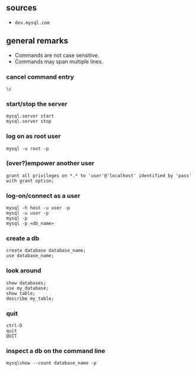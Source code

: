
## sources

* `dev.mysql.com`

## general remarks

* Commands are not case sensitive.
* Commands may span multiple lines.

### cancel command entry

    \c

### start/stop the server

    mysql.server start
    mysql.server stop

### log on as root user

    mysql -u root -p

### (over?)empower another user

    grant all privileges on *.* to 'user'@'localhost' identified by 'pass' with grant option;

### log-on/connect as a user

    mysql -h host -u user -p
    mysql -u user -p
    mysql -p
    mysql -p <db_name>

### create a db

    create database database_name;
    use database_name;

### look around

    show databases;
    use my_database;
    show table;
    describe my_table;

### quit

    ctrl-D
    quit
    QUIT

### inspect a db on the command line

    mysqlshow --count database_name -p

